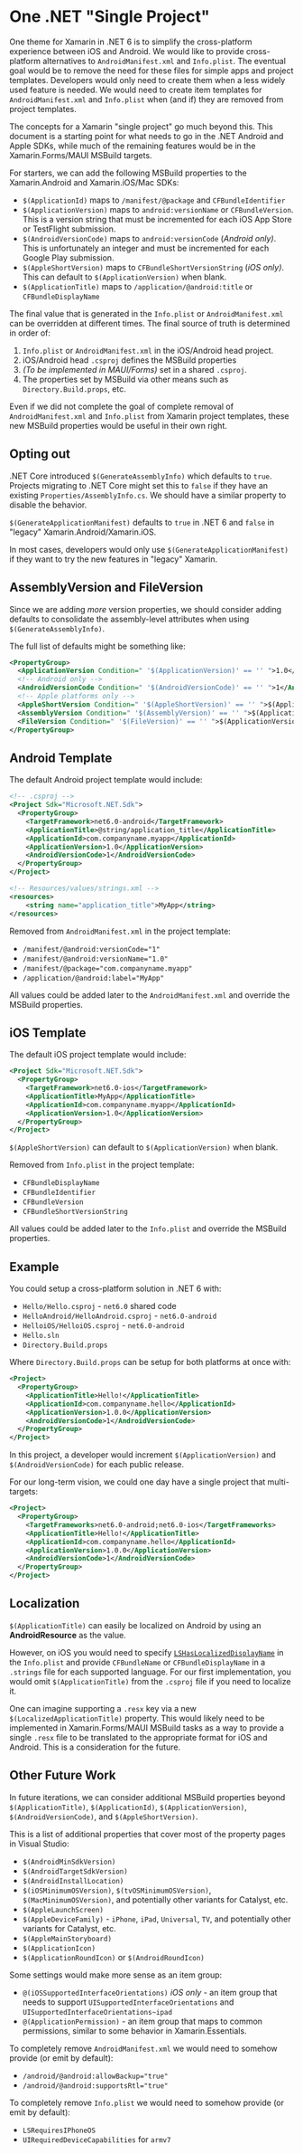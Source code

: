 # One .NET "Single Project"

One theme for Xamarin in .NET 6 is to simplify the cross-platform
experience between iOS and Android. We would like to provide
cross-platform alternatives to `AndroidManifest.xml` and `Info.plist`.
The eventual goal would be to remove the need for these files for
simple apps and project templates. Developers would only need to
create them when a less widely used feature is needed. We would need
to create item templates for `AndroidManifest.xml` and `Info.plist`
when (and if) they are removed from project templates.

The concepts for a Xamarin "single project" go much beyond this. This
document is a starting point for what needs to go in the .NET Android
and Apple SDKs, while much of the remaining features would be in the
Xamarin.Forms/MAUI MSBuild targets.

For starters, we can add the following MSBuild properties to the
Xamarin.Android and Xamarin.iOS/Mac SDKs:

* `$(ApplicationId)` maps to `/manifest/@package` and
  `CFBundleIdentifier`
* `$(ApplicationVersion)` maps to `android:versionName` or
  `CFBundleVersion`. This is a version string that must be incremented
  for each iOS App Store or TestFlight submission.
* `$(AndroidVersionCode)` maps to `android:versionCode` (_Android
  only)_. This is unfortunately an integer and must be incremented for
  each Google Play submission.
* `$(AppleShortVersion)` maps to `CFBundleShortVersionString` (_iOS
  only)_. This can default to `$(ApplicationVersion)` when blank.
* `$(ApplicationTitle)` maps to `/application/@android:title` or
  `CFBundleDisplayName`

The final value that is generated in the `Info.plist` or
`AndroidManifest.xml` can be overridden at different times. The final
source of truth is determined in order of:

1. `Info.plist` or `AndroidManifest.xml` in the iOS/Android head project.
2. iOS/Android head `.csproj` defines the MSBuild properties
3. _(To be implemented in MAUI/Forms)_ set in a shared `.csproj`.
4. The properties set by MSBuild via other means such as
   `Directory.Build.props`, etc.

Even if we did not complete the goal of complete removal of
`AndroidManifest.xml` and `Info.plist` from Xamarin project templates,
these new MSBuild properties would be useful in their own right.

## Opting out

.NET Core introduced `$(GenerateAssemblyInfo)` which defaults to `true`.
Projects migrating to .NET Core might set this to `false` if they have
an existing `Properties/AssemblyInfo.cs`. We should have a similar
property to disable the behavior.

`$(GenerateApplicationManifest)` defaults to `true` in .NET 6 and
`false` in "legacy" Xamarin.Android/Xamarin.iOS.

In most cases, developers would only use `$(GenerateApplicationManifest)`
if they want to try the new features in "legacy" Xamarin.

## AssemblyVersion and FileVersion

Since we are adding *more* version properties, we should consider
adding defaults to consolidate the assembly-level attributes when
using `$(GenerateAssemblyInfo)`.

The full list of defaults might be something like:

```xml
<PropertyGroup>
  <ApplicationVersion Condition=" '$(ApplicationVersion)' == '' ">1.0</ApplicationVersion>
  <!-- Android only -->
  <AndroidVersionCode Condition=" '$(AndroidVersionCode)' == '' ">1</AndroidVersionCode>
  <!-- Apple platforms only -->
  <AppleShortVersion Condition=" '$(AppleShortVersion)' == '' ">$(ApplicationVersion)</ApplicationVersion>
  <AssemblyVersion Condition=" '$(AssemblyVersion)' == '' ">$(ApplicationVersion)</AssemblyVersion>
  <FileVersion Condition=" '$(FileVersion)' == '' ">$(ApplicationVersion)</FileVersion>
</PropertyGroup>
```

## Android Template

The default Android project template would include:

```xml
<!-- .csproj -->
<Project Sdk="Microsoft.NET.Sdk">
  <PropertyGroup>
    <TargetFramework>net6.0-android</TargetFramework>
    <ApplicationTitle>@string/application_title</ApplicationTitle>
    <ApplicationId>com.companyname.myapp</ApplicationId>
    <ApplicationVersion>1.0</ApplicationVersion>
    <AndroidVersionCode>1</AndroidVersionCode>
  </PropertyGroup>
</Project>

<!-- Resources/values/strings.xml -->
<resources>
    <string name="application_title">MyApp</string>
</resources>
```

Removed from `AndroidManifest.xml` in the project template:

* `/manifest/@android:versionCode="1"`
* `/manifest/@android:versionName="1.0"`
* `/manifest/@package="com.companyname.myapp"`
* `/application/@android:label="MyApp"`

All values could be added later to the `AndroidManifest.xml` and
override the MSBuild properties.

## iOS Template

The default iOS project template would include:

```xml
<Project Sdk="Microsoft.NET.Sdk">
  <PropertyGroup>
    <TargetFramework>net6.0-ios</TargetFramework>
    <ApplicationTitle>MyApp</ApplicationTitle>
    <ApplicationId>com.companyname.myapp</ApplicationId>
    <ApplicationVersion>1.0</ApplicationVersion>
  </PropertyGroup>
</Project>
```

`$(AppleShortVersion)` can default to `$(ApplicationVersion)` when
blank.

Removed from `Info.plist` in the project template:

* `CFBundleDisplayName`
* `CFBundleIdentifier`
* `CFBundleVersion`
* `CFBundleShortVersionString`

All values could be added later to the `Info.plist` and override the
MSBuild properties.

## Example

You could setup a cross-platform solution in .NET 6 with:

* `Hello/Hello.csproj` - `net6.0` shared code
* `HelloAndroid/HelloAndroid.csproj` - `net6.0-android`
* `HelloiOS/HelloiOS.csproj` - `net6.0-android`
* `Hello.sln`
* `Directory.Build.props`

Where `Directory.Build.props` can be setup for both platforms at once
with:

```xml
<Project>
  <PropertyGroup>
    <ApplicationTitle>Hello!</ApplicationTitle>
    <ApplicationId>com.companyname.hello</ApplicationId>
    <ApplicationVersion>1.0.0</ApplicationVersion>
    <AndroidVersionCode>1</AndroidVersionCode>
  </PropertyGroup>
</Project>
```

In this project, a developer would increment `$(ApplicationVersion)`
and `$(AndroidVersionCode)` for each public release.

For our long-term vision, we could one day have a single project that
multi-targets:

```xml
<Project>
  <PropertyGroup>
    <TargetFrameworks>net6.0-android;net6.0-ios</TargetFrameworks>
    <ApplicationTitle>Hello!</ApplicationTitle>
    <ApplicationId>com.companyname.hello</ApplicationId>
    <ApplicationVersion>1.0.0</ApplicationVersion>
    <AndroidVersionCode>1</AndroidVersionCode>
  </PropertyGroup>
</Project>
```

## Localization

`$(ApplicationTitle)` can easily be localized on Android by using an
**AndroidResource** as the value.

However, on iOS you would need to specify
[`LSHasLocalizedDisplayName`][0] in the `Info.plist` and provide
`CFBundleName` or `CFBundleDisplayName` in a `.strings` file for each
supported language. For our first implementation, you would omit
`$(ApplicationTitle)` from the `.csproj` file if you need to localize
it.

One can imagine supporting a `.resx` key via a new
`$(LocalizedApplicationTitle)` property. This would likely need to be
implemented in Xamarin.Forms/MAUI MSBuild tasks as a way to provide a
single `.resx` file to be translated to the appropriate format for iOS
and Android. This is a consideration for the future.

[0]: https://developer.apple.com/library/archive/documentation/General/Conceptual/MOSXAppProgrammingGuide/BuildTimeConfiguration/BuildTimeConfiguration.html

## Other Future Work

In future iterations, we can consider additional MSBuild properties
beyond `$(ApplicationTitle)`, `$(ApplicationId)`,
`$(ApplicationVersion)`, `$(AndroidVersionCode)`, and
`$(AppleShortVersion)`.

This is a list of additional properties that cover most of the
property pages in Visual Studio:

* `$(AndroidMinSdkVersion)`
* `$(AndroidTargetSdkVersion)`
* `$(AndroidInstallLocation)`
* `$(iOSMinimumOSVersion)`, `$(tvOSMinimumOSVersion)`,
  `$(MacMinimumOSVersion)`, and potentially other variants for
  Catalyst, etc.
* `$(AppleLaunchScreen)`
* `$(AppleDeviceFamily)` - `iPhone`, `iPad`, `Universal`, `TV`, and
  potentially other variants for Catalyst, etc.
* `$(AppleMainStoryboard)`
* `$(ApplicationIcon)`
* `$(ApplicationRoundIcon)` or `$(AndroidRoundIcon)`

Some settings would make more sense as an item group:

* `@(iOSSupportedInterfaceOrientations)` _iOS only_ - an item group
  that needs to support `UISupportedInterfaceOrientations` and
  `UISupportedInterfaceOrientations~ipad`
* `@(ApplicationPermission)` - an item group that maps to common
  permissions, similar to some behavior in Xamarin.Essentials.

To completely remove `AndroidManifest.xml` we would need to somehow
provide (or emit by default):

* `/android/@android:allowBackup="true"`
* `/android/@android:supportsRtl="true"`

To completely remove `Info.plist` we would need to somehow
provide (or emit by default):

* `LSRequiresIPhoneOS`
* `UIRequiredDeviceCapabilities` for `armv7`
